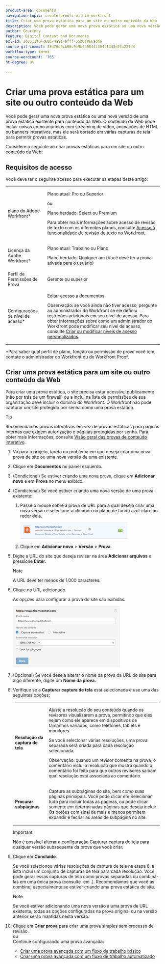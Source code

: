 ```yaml
---
product-area: documents
navigation-topic: create-proofs-within-workfront
title: Criar uma prova estática para um site ou outro conteúdo da Web
description: Você pode gerar uma nova prova estática ou uma nova versão de uma prova estática existente para conteúdo da Web. O conteúdo da Web pode incluir coisas como anúncios com streaming de vídeo, animações de HTML ou banners interativos, mas ele será cortado em várias capturas de tela para permitir provas estáticas.
author: Courtney
feature: Digital Content and Documents
exl-id: 1c0511f6-c60b-4a81-bfff-55b6f866add6
source-git-commit: 35d76d3cb06c9e9b449844f304f1443e24a221d4
workflow-type: tm+mt
source-wordcount: '765'
ht-degree: 0%

---
```


# Criar uma prova estática para um site ou outro conteúdo da Web

Você pode gerar uma nova prova estática ou uma nova versão de uma prova estática existente para conteúdo da Web. O conteúdo da Web pode incluir coisas como anúncios com streaming de vídeo, animações de HTML ou banners interativos, mas ele será cortado em várias capturas de tela para permitir provas estáticas.

Considere o seguinte ao criar provas estáticas para um site ou outro conteúdo da Web:

## Requisitos de acesso

Você deve ter o seguinte acesso para executar as etapas deste artigo:

<table style="table-layout:auto"> 
 <col> 
 <col> 
 <tbody> 
  <tr> 
   <td role="rowheader">plano do Adobe Workfront*</td> 
   <td> <p>Plano atual: Pro ou Superior</p> <p>ou</p> <p>Plano herdado: Select ou Premium</p> <p>Para obter mais informações sobre acesso de revisão de texto com os diferentes planos, consulte <a href="/help/quicksilver/administration-and-setup/manage-workfront/configure-proofing/access-to-proofing-functionality.md" class="MCXref xref">Acesso à funcionalidade de revisão de texto no Workfront</a>.</p> </td> 
  </tr> 
  <tr> 
   <td role="rowheader">Licença da Adobe Workfront*</td> 
   <td> <p>Plano atual: Trabalho ou Plano</p> <p>Plano herdado: Qualquer um (Você deve ter a prova ativada para o usuário)</p> </td> 
  </tr> 
  <tr> 
   <td role="rowheader">Perfil de Permissões de Prova </td> 
   <td>Gerente ou superior</td> 
  </tr> 
  <tr> 
   <td role="rowheader">Configurações de nível de acesso*</td> 
   <td> <p>Editar acesso a documentos</p> <p>Observação: se você ainda não tiver acesso, pergunte ao administrador do Workfront se ele definiu restrições adicionais em seu nível de acesso. Para obter informações sobre como um administrador do Workfront pode modificar seu nível de acesso, consulte <a href="../../../administration-and-setup/add-users/configure-and-grant-access/create-modify-access-levels.md" class="MCXref xref">Criar ou modificar níveis de acesso personalizados</a>.</p> </td> 
  </tr> 
 </tbody> 
</table>

&#42;Para saber qual perfil de plano, função ou permissão de prova você tem, contate o administrador do Workfront ou do Workfront Proof.

## Criar uma prova estática para um site ou outro conteúdo da Web

Para criar uma prova estática, o site precisa estar acessível publicamente (não por trás de um firewall) ou a inclui na lista de permissões de sua organização deve incluir o domínio do Workfront. O Workfront não pode capturar um site protegido por senha como uma prova estática.

>[!TIP]
>
>Recomendamos provas interativas em vez de provas estáticas para páginas internas que exigem autorização e páginas protegidas por senha. Para obter mais informações, consulte [Visão geral das provas de conteúdo interativo](../../../review-and-approve-work/proofing/proofing-overview/interactive-content-proofs.md).

1. Vá para o projeto, tarefa ou problema em que deseja criar uma nova prova de site ou uma nova versão de uma existente.
1. Clique em **Documentos** no painel esquerdo.
1. (Condicional) Se estiver criando uma nova prova, clique em **Adicionar novo** e em **Prova** no menu exibido.
1. (Condicional) Se você estiver criando uma nova versão de uma prova existente:

   1. Passe o mouse sobre a prova de URL para a qual deseja criar uma nova versão e selecione-a clicando no plano de fundo azul-claro ao redor dela.

      ![Select_proof_by_selection_light_blue_background.png](assets/select-proof-by-selecting-light-blue-background-350x52.png)

   1. Clique em **Adicionar novo** > **Versão** > **Prova**.

1. Digite a URL do site que deseja revisar na área **Adicionar arquivos** e pressione **Enter**.

   >[!NOTE]
   >
   > A URL deve ter menos de 1.000 caracteres.

1. Clique no URL adicionado.

   As opções para configurar a prova do site são exibidas.

   ![](assets/interactive-proof-radio-btn-area-350x199.png)

1. (Opcional) Se você deseja alterar o nome da prova da URL do site para algo diferente, digite um **Nome da prova.**
1. Verifique se a **Capturar captura de tela** está selecionada e use uma das seguintes opções:

   <table style="table-layout:auto"> 
    <col> 
    <col> 
    <tbody> 
     <tr> 
      <td role="rowheader"><strong>Resolução da captura de tela</strong> </td> 
      <td> <p>Ajuste a resolução do seu conteúdo quando os revisores visualizarem a prova, permitindo que eles vejam como ele aparece em dispositivos de tamanhos variados, como telefones, tablets e monitores.</p> <p>Se você selecionar várias resoluções, uma prova separada será criada para cada resolução selecionada.</p> <p>Observação: quando um revisor comenta na prova, o comentário inclui a resolução que mostra quando o comentário foi feito para que outros revisores saibam qual resolução está associada ao comentário. </p> </td> 
     </tr> 
     <tr> 
      <td role="rowheader"><strong>Procurar subpáginas</strong> </td> 
      <td> <p>Capture as subpáginas do site, bem como suas páginas principais. Você pode clicar em Selecionar tudo para incluir todas as páginas, ou pode clicar somente em determinadas páginas que deseja incluir. Os botões com sinal de mais e menos permitem expandir e fechar as áreas de subpágina no site.</p> </td> 
     </tr> 
    </tbody> 
   </table>

   >[!IMPORTANT]
   >
   >Não é possível alterar a configuração Capturar captura de tela para qualquer versão subsequente da prova que você criar.

1. Clique em **Concluído**.

   Se você selecionou várias resoluções de captura de tela na etapa 8, a lista inclui um conjunto de capturas de tela para cada resolução. Você pode gerar essas capturas de tela como provas separadas ou combiná-las em uma única prova (consulte  em .). Recomendamos que você as combine, especialmente se estiver criando uma prova estática de site.

   >[!NOTE]
   >
   >Se você estiver adicionando uma nova versão a uma prova de URL existente, todas as opções configuradas na prova original ou na versão anterior serão mantidas nesta versão.

1. Clique em **Criar prova** para criar uma prova simples sem processo de revisão.\
   ou\
   Continue configurando uma prova avançada:

   * [Criar uma prova avançada com um fluxo de trabalho básico](../../../review-and-approve-work/proofing/creating-proofs-within-workfront/configure-basic-proof-workflow.md)
   * [Criar uma prova avançada com um fluxo de trabalho automatizado](../../../review-and-approve-work/proofing/creating-proofs-within-workfront/create-automated-proof-workflow.md)
